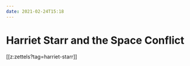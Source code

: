 ```yaml
---
date: 2021-02-24T15:18
---
```


# Harriet Starr and the Space Conflict

[[z:zettels?tag=harriet-starr]]

